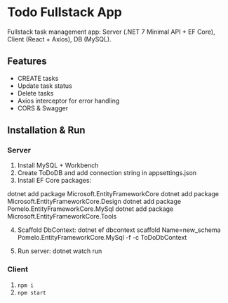 # Todo Fullstack App

Fullstack task management app: Server (.NET 7 Minimal API + EF Core), Client (React + Axios), DB (MySQL).

## Features
- CREATE tasks
- Update task status
- Delete tasks
- Axios interceptor for error handling
- CORS & Swagger

## Installation & Run
### Server
1. Install MySQL + Workbench
2. Create ToDoDB and add connection string in appsettings.json
3. Install EF Core packages:

dotnet add package Microsoft.EntityFrameworkCore
dotnet add package Microsoft.EntityFrameworkCore.Design
dotnet add package Pomelo.EntityFrameworkCore.MySql
dotnet add package Microsoft.EntityFrameworkCore.Tools

4. Scaffold DbContext:
dotnet ef dbcontext scaffold Name=new_schema Pomelo.EntityFrameworkCore.MySql -f -c ToDoDbContext

5. Run server:
dotnet watch run

### Client
1. `npm i`
2. `npm start`
